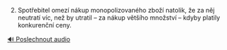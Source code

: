 
2. Spotřebitel omezí nákup monopolizovaného zboží natolik, že za něj neutratí víc, než by utratil – za nákup většího množství – kdyby platily konkurenční ceny.

[🔊 Poslechnout audio](/data/7-paragraphs/audio/chapter_69/para_009-2-Spotebitel-omez-nkup-monopolizovanho-zbo.mp3)
